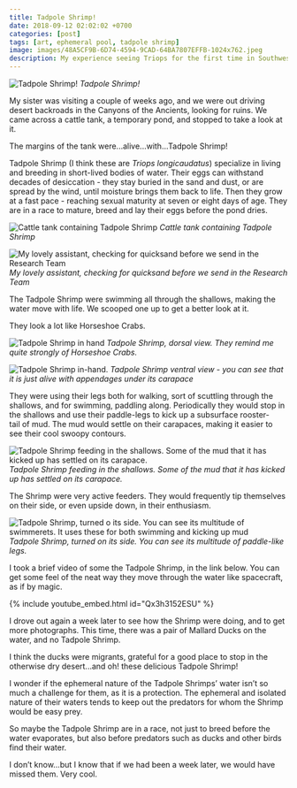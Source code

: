 ```yaml
---
title: Tadpole Shrimp!
date: 2018-09-12 02:02:02 +0700
categories: [post]
tags: [art, ephemeral pool, tadpole shrimp]
image: images/48A5CF9B-6D74-4594-9CAD-64BA7807EFFB-1024x762.jpeg
description: My experience seeing Triops for the first time in Southwestern Arizona
---
```


![Tadpole Shrimp!](images/48A5CF9B-6D74-4594-9CAD-64BA7807EFFB-1024x762.jpeg) *Tadpole Shrimp!*

My sister was visiting a couple of weeks ago, and we were out driving desert backroads in the Canyons of the Ancients, looking for ruins. We came across a cattle tank, a temporary pond, and stopped to take a look at it.

The margins of the tank were...alive...with...Tadpole Shrimp!


Tadpole Shrimp (I think these are _Triops longicaudatus_) specialize in living and breeding in short-lived bodies of water. Their eggs can withstand decades of desiccation - they stay buried in the sand and dust, or are spread by the wind, until moisture brings them back to life. Then they grow at a fast pace - reaching sexual maturity at seven or eight days of age. They are in a race to mature, breed and lay their eggs before the pond dries.

![Cattle tank containing Tadpole Shrimp](images/3AC27D0A-D1C5-49F5-B7EF-0ABF8A7F179D-1024x682.jpeg) *Cattle tank containing Tadpole Shrimp*

![My lovely assistant, checking for quicksand before we send in the Research Team](images/302A7CE9-BCF7-4DAB-97BB-29BB17CF06F4-754x1024.jpeg) *My lovely assistant, checking for quicksand before we send in the Research Team*

The Tadpole Shrimp were swimming all through the shallows, making the water move with life. We scooped one up to get a better look at it.

They look a lot like Horseshoe Crabs.

![Tadpole Shrimp in hand](images/2D2A01FC-7858-44D7-8D0F-3EA5B3A74542-1024x781.jpeg) *Tadpole Shrimp, dorsal view. They remind me quite strongly of Horseshoe Crabs.*

![Tadpole Shrimp in-hand. ](images/3E46222F-D295-466A-A8E6-AB073CD00146-1024x776.jpeg) *Tadpole Shrimp ventral view - you can see that it is just alive with appendages under its carapace*

They were using their legs both for walking, sort of scuttling through the shallows, and for swimming, paddling along. Periodically they would stop in the shallows and use their paddle-legs to kick up a subsurface rooster-tail of mud. The mud would settle on their carapaces, making it easier to see their cool swoopy contours.

![Tadpole Shrimp feeding in the shallows. Some of the mud that it has kicked up has settled on its carapace.](images/7E1416CE-4076-46F8-8AE3-CC3333792B33-982x1024.jpeg) *Tadpole Shrimp feeding in the shallows. Some of the mud that it has kicked up has settled on its carapace.*

The Shrimp were very active feeders. They would frequently tip themselves on their side, or even upside down, in their enthusiasm.

![Tadpole Shrimp, turned o its side. You can see its multitude of swimmerets. It uses these for both swimming and kicking up mud](images/D8BE34D7-D1EF-4409-859C-21DCE2BF16EB-826x1024.jpeg) *Tadpole Shrimp, turned on its side. You can see its multitude of paddle-like legs.*

I took a brief video of some the Tadpole Shrimp, in the link below. You can get some feel of the neat way they move through the water like spacecraft, as if by magic.

{% include youtube_embed.html id="Qx3h3152ESU" %}  

I drove out again a week later to see how the Shrimp were doing, and to get more photographs. This time, there was a pair of Mallard Ducks on the water, and no Tadpole Shrimp.

I think the ducks were migrants, grateful for a good place to stop in the otherwise dry desert...and oh! these delicious Tadpole Shrimp!

I wonder if the ephemeral nature of the Tadpole Shrimps’ water isn’t so much a challenge for them, as it is a protection. The ephemeral and isolated nature of their waters tends to keep out the predators for whom the Shrimp would be easy prey.

So maybe the Tadpole Shrimp are in a race, not just to breed before the water evaporates, but also before predators such as ducks and other birds find their water.

I don’t know...but I know that if we had been a week later, we would have missed them. Very cool.